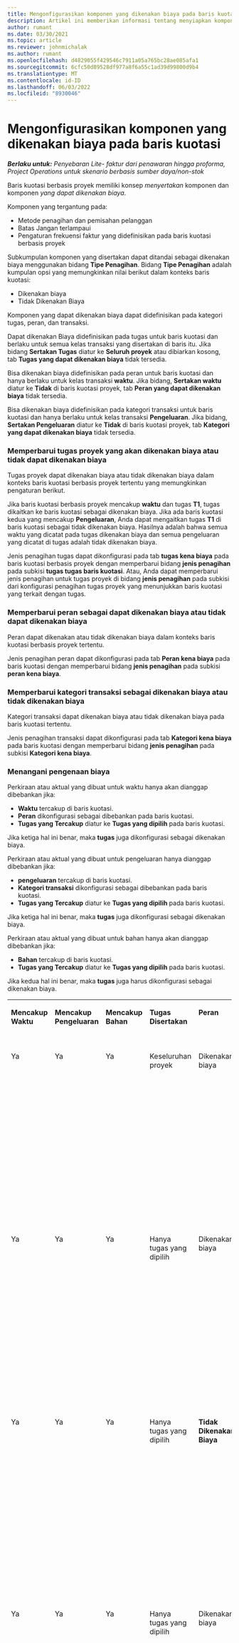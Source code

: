 ```yaml
---
title: Mengonfigurasikan komponen yang dikenakan biaya pada baris kuotasi
description: Artikel ini memberikan informasi tentang menyiapkan komponen yang dikenakan biaya dan tidak dikenakan biaya pada baris kutipan berbasis proyek.
author: rumant
ms.date: 03/30/2021
ms.topic: article
ms.reviewer: johnmichalak
ms.author: rumant
ms.openlocfilehash: d4829055f429546c7911a05a765bc28ae085afa1
ms.sourcegitcommit: 6cfc50d89528df977a8f6a55c1ad39d99800d9b4
ms.translationtype: MT
ms.contentlocale: id-ID
ms.lasthandoff: 06/03/2022
ms.locfileid: "8930046"
---
```

# <a name="configure-the-chargeable-components-of-a-quote-line"></a>Mengonfigurasikan komponen yang dikenakan biaya pada baris kuotasi 

_**Berlaku untuk:** Penyebaran Lite- faktur dari penawaran hingga proforma, Project Operations untuk skenario berbasis sumber daya/non-stok_

Baris kuotasi berbasis proyek memiliki konsep *menyertakan* komponen dan komponen *yang dapat dikenakan biaya*.

Komponen yang tergantung pada:

  - Metode penagihan dan pemisahan pelanggan
  - Batas Jangan terlampaui 
  - Pengaturan frekuensi faktur yang didefinisikan pada baris kuotasi berbasis proyek

Subkumpulan komponen yang disertakan dapat ditandai sebagai dikenakan biaya menggunakan bidang **Tipe Penagihan**. Bidang **Tipe Penagihan** adalah kumpulan opsi yang memungkinkan nilai berikut dalam konteks baris kuotasi:

  - Dikenakan biaya
  - Tidak Dikenakan Biaya

Komponen yang dapat dikenakan biaya dapat didefinisikan pada kategori tugas, peran, dan transaksi.

Dapat dikenakan Biaya didefinisikan pada tugas untuk baris kuotasi dan berlaku untuk semua kelas transaksi yang disertakan di baris itu. Jika bidang **Sertakan Tugas** diatur ke **Seluruh proyek** atau dibiarkan kosong, tab **Tugas yang dapat dikenakan biaya** tidak tersedia.

Bisa dikenakan biaya didefinisikan pada peran untuk baris kuotasi dan hanya berlaku untuk kelas transaksi **waktu**. Jika bidang, **Sertakan waktu** diatur ke **Tidak** di baris kuotasi proyek, tab **Peran yang dapat dikenakan biaya** tidak tersedia.

Bisa dikenakan biaya didefinisikan pada kategori transaksi untuk baris kuotasi dan hanya berlaku untuk kelas transaksi **Pengeluaran**. Jika bidang, **Sertakan Pengeluaran** diatur ke **Tidak** di baris kuotasi proyek, tab **Kategori yang dapat dikenakan biaya** tidak tersedia.

### <a name="update-a-project-task-to-be-chargeable-or-non-chargeable"></a>Memperbarui tugas proyek yang akan dikenakan biaya atau tidak dapat dikenakan biaya

Tugas proyek dapat dikenakan biaya atau tidak dikenakan biaya dalam konteks baris kuotasi berbasis proyek tertentu yang memungkinkan pengaturan berikut.

Jika baris kuotasi berbasis proyek mencakup **waktu** dan tugas **T1**, tugas dikaitkan ke baris kuotasi sebagai dikenakan biaya. Jika ada baris kuotasi kedua yang mencakup **Pengeluaran**, Anda dapat mengaitkan tugas **T1** di baris kuotasi sebagai tidak dikenakan biaya. Hasilnya adalah bahwa semua waktu yang dicatat pada tugas dikenakan biaya dan semua pengeluaran yang dicatat di tugas adalah tidak dikenakan biaya.

Jenis penagihan tugas dapat dikonfigurasi pada tab **tugas kena biaya** pada baris kuotasi berbasis proyek dengan memperbarui bidang **jenis penagihan** pada subkisi **tugas tugas baris kuotasi**. Atau, Anda dapat memperbarui jenis penagihan untuk tugas proyek di bidang **jenis penagihan** pada subkisi dari konfigurasi penagihan tugas proyek yang menunjukkan baris kuotasi yang terkait dengan tugas.

### <a name="update-a-role-to-be-chargeable-or-non-chargeable"></a>Memperbarui peran sebagai dapat dikenakan biaya atau tidak dapat dikenakan biaya

Peran dapat dikenakan atau tidak dikenakan biaya dalam konteks baris kuotasi berbasis proyek tertentu.

Jenis penagihan peran dapat dikonfigurasi pada tab **Peran kena biaya** pada baris kuotasi dengan memperbarui bidang **jenis penagihan** pada subkisi **peran kena biaya**.

### <a name="update-a-transaction-category-to-be-chargeable-or-non-chargeable"></a>Memperbarui kategori transaksi sebagai dikenakan biaya atau tidak dikenakan biaya

Kategori transaksi dapat dikenakan biaya atau tidak dikenakan biaya pada baris kuotasi tertentu.

Jenis penagihan transaksi dapat dikonfigurasi pada tab **Kategori kena biaya** pada baris kuotasi dengan memperbarui bidang **jenis penagihan** pada subkisi **Kategori kena biaya**.

### <a name="resolve-chargeability"></a>Menangani pengenaan biaya
Perkiraan atau aktual yang dibuat untuk waktu hanya akan dianggap dibebankan jika:

   - **Waktu** tercakup di baris kuotasi.
   - **Peran** dikonfigurasi sebagai dibebankan pada baris kuotasi.
   - **Tugas yang Tercakup** diatur ke **Tugas yang dipilih** pada baris kuotasi. 

Jika ketiga hal ini benar, maka **tugas** juga dikonfigurasi sebagai dikenakan biaya. 

Perkiraan atau aktual yang dibuat untuk pengeluaran hanya dianggap dibebankan jika: 

   - **pengeluaran** tercakup di baris kuotasi.
   - **Kategori transaksi** dikonfigurasi sebagai dibebankan pada baris kuotasi.
   - **Tugas yang Tercakup** diatur ke **Tugas yang dipilih** pada baris kuotasi.

Jika ketiga hal ini benar, maka **tugas** juga dikonfigurasi sebagai dikenakan biaya. 

Perkiraan atau aktual yang dibuat untuk bahan hanya akan dianggap dibebankan jika:

   - **Bahan** tercakup di baris kuotasi.
   - **Tugas yang Tercakup** diatur ke **Tugas yang dipilih** pada baris kuotasi.

Jika kedua hal ini benar, maka **tugas** juga harus dikonfigurasi sebagai dikenakan biaya. 


<table border="0" cellspacing="0" cellpadding="0">
    <tbody>
        <tr>
            <td width="70" valign="top">
                <p>
                    <strong>Mencakup Waktu</strong>
                </p>
            </td>
            <td width="78" valign="top">
                <p>
                    <strong>Mencakup Pengeluaran</strong>
                    <strong></strong>
                </p>
            </td>
            <td width="63" valign="top">
                <p>
                    <strong>Mencakup Bahan</strong>
                    <strong></strong>
                </p>
            </td>
            <td width="75" valign="top">
                <p>
                    <strong>Tugas Disertakan</strong>
                    <strong></strong>
                </p>
            </td>
            <td width="65" valign="top">
                <p>
                    <strong>Peran</strong>
                    <strong></strong>
                </p>
            </td>
            <td width="70" valign="top">
                <p>
                    <strong>Kategori</strong>
                    <strong></strong>
                </p>
            </td>
            <td width="65" valign="top">
                <p>
                    <strong>Tugas</strong>
                    <strong></strong>
                </p>
            </td>
            <td width="350" valign="top">
                <p>
                    <strong>Dampak pengenaan biaya</strong>
                </p>
            </td>
        </tr>
        <tr>
            <td width="70" valign="top">
                <p>
Ya </p>
            </td>
            <td width="78" valign="top">
                <p>
Ya </p>
            </td>
            <td width="63" valign="top">
                <p>
Ya </p>
            </td>
            <td width="75" valign="top">
                <p>
Keseluruhan proyek </p>
            </td>
            <td width="65" valign="top">
                <p>
Dikenakan biaya </p>
            </td>
            <td width="70" valign="top">
                <p>
Dikenakan biaya </p>
            </td>
            <td width="65" valign="top">
                <p>
Tidak dapat diatur </p>
            </td>
            <td width="350" valign="top">
                <p>
Penagihan pada aktual Waktu: Dikenakan Biaya </p>
                <p>
Jenis penagihan pada aktual Pengeluaran: Dikenakan biaya </p>
                <p>
Jenis penagihan pada aktual bahan: Dikenakan biaya </p>
            </td>
        </tr>
        <tr>
            <td width="70" valign="top">
                <p>
Ya </p>
            </td>
            <td width="78" valign="top">
                <p>
Ya </p>
            </td>
            <td width="63" valign="top">
                <p>
Ya </p>
            </td>
            <td width="75" valign="top">
                <p>
Hanya tugas yang dipilih </p>
            </td>
            <td width="65" valign="top">
                <p>
Dikenakan biaya </p>
            </td>
            <td width="70" valign="top">
                <p>
Dikenakan biaya </p>
            </td>
            <td width="65" valign="top">
                <p>
Dikenakan biaya </p>
            </td>
            <td width="350" valign="top">
                <p>
Penagihan pada aktual Waktu: Dikenakan Biaya </p>
                <p>
Jenis penagihan pada aktual Pengeluaran: Dikenakan biaya </p>
                <p>
Jenis penagihan pada aktual bahan: Dikenakan biaya </p>
            </td>
        </tr>
        <tr>
            <td width="70" valign="top">
                <p>
Ya </p>
            </td>
            <td width="78" valign="top">
                <p>
Ya </p>
            </td>
            <td width="63" valign="top">
                <p>
Ya </p>
            </td>
            <td width="75" valign="top">
                <p>
Hanya tugas yang dipilih </p>
            </td>
            <td width="65" valign="top">
                <p>
                    <strong>Tidak Dikenakan Biaya</strong>
                </p>
            </td>
            <td width="70" valign="top">
                <p>
Dikenakan biaya </p>
            </td>
            <td width="65" valign="top">
                <p>
Dikenakan biaya </p>
            </td>
            <td width="350" valign="top">
                <p>
Penagihan pada aktual Waktu: <strong>Tidak Dikenakan Biaya</strong>
                </p>
                <p>
Jenis penagihan pada aktual Pengeluaran: Dikenakan biaya </p>
                <p>
Jenis penagihan pada aktual bahan: Dikenakan biaya </p>
            </td>
        </tr>
        <tr>
            <td width="70" valign="top">
                <p>
Ya </p>
            </td>
            <td width="78" valign="top">
                <p>
Ya </p>
            </td>
            <td width="63" valign="top">
                <p>
Ya </p>
            </td>
            <td width="75" valign="top">
                <p>
Hanya tugas yang dipilih </p>
            </td>
            <td width="65" valign="top">
                <p>
Dikenakan biaya </p>
            </td>
            <td width="70" valign="top">
                <p>
Dikenakan biaya </p>
            </td>
            <td width="65" valign="top">
                <p>
                    <strong>Tidak Dikenakan Biaya</strong>
                </p>
            </td>
            <td width="350" valign="top">
                <p>
Penagihan pada aktual Waktu: <strong>Tidak Dikenakan Biaya</strong>
                </p>
                <p>
Jenis penagihan pada aktual Pengeluaran: <strong>Tidak Dikenakan biaya</strong>
                </p>
                <p>
Jenis penagihan pada aktual bahan: <strong>Tidak Dikenakan biaya</strong>
                </p>
            </td>
        </tr>
        <tr>
            <td width="70" valign="top">
                <p>
Ya </p>
            </td>
            <td width="78" valign="top">
                <p>
Ya </p>
            </td>
            <td width="63" valign="top">
                <p>
Ya </p>
            </td>
            <td width="75" valign="top">
                <p>
Hanya tugas yang dipilih </p>
            </td>
            <td width="65" valign="top">
                <p>
                    <strong>Tidak Dikenakan Biaya</strong>
                </p>
            </td>
            <td width="70" valign="top">
                <p>
Dikenakan biaya </p>
            </td>
            <td width="65" valign="top">
                <p>
                    <strong>Tidak Dikenakan Biaya</strong>
                </p>
            </td>
            <td width="350" valign="top">
                <p>
Penagihan pada aktual Waktu: <strong>Tidak Dikenakan Biaya</strong>
                </p>
                <p>
Jenis penagihan pada aktual Pengeluaran: <strong>Tidak Dikenakan biaya</strong>
                </p>
                <p>
Jenis penagihan pada aktual bahan: <strong>Tidak Dikenakan biaya</strong>
                </p>
            </td>
        </tr>
        <tr>
            <td width="70" valign="top">
                <p>
Ya </p>
            </td>
            <td width="78" valign="top">
                <p>
Ya </p>
            </td>
            <td width="63" valign="top">
                <p>
Ya </p>
            </td>
            <td width="75" valign="top">
                <p>
Hanya tugas yang dipilih </p>
            </td>
            <td width="65" valign="top">
                <p>
                    <strong>Tidak Dikenakan Biaya</strong>
                </p>
            </td>
            <td width="70" valign="top">
                <p>
                    <strong>Tidak Dikenakan Biaya</strong>
                </p>
            </td>
            <td width="65" valign="top">
                <p>
Dikenakan biaya </p>
            </td>
            <td width="350" valign="top">
                <p>
Penagihan pada aktual Waktu: <strong>Tidak Dikenakan Biaya</strong>
                </p>
                <p>
Jenis penagihan pada aktual Pengeluaran: <strong>Tidak Dikenakan biaya</strong>
                </p>
                <p>
Jenis penagihan pada aktual bahan: Dikenakan biaya </p>
            </td>
        </tr>
        <tr>
            <td width="70" valign="top">
                <p>
                    <strong>No</strong>
                </p>
            </td>
            <td width="78" valign="top">
                <p>
Ya </p>
            </td>
            <td width="63" valign="top">
                <p>
Ya </p>
            </td>
            <td width="75" valign="top">
                <p>
Keseluruhan proyek </p>
            </td>
            <td width="65" valign="top">
                <p>
Tidak dapat diatur </p>
            </td>
            <td width="70" valign="top">
                <p>
                    <strong>Dikenakan biaya</strong>
                </p>
            </td>
            <td width="65" valign="top">
                <p>
Tidak dapat diatur </p>
            </td>
            <td width="350" valign="top">
                <p>
Penagihan pada aktual Waktu: <strong>Tidak tersedia</strong>
                </p>
                <p>
Jenis penagihan pada aktual Pengeluaran: Dikenakan biaya </p>
                <p>
Jenis penagihan pada aktual bahan: Dikenakan biaya </p>
            </td>
        </tr>
        <tr>
            <td width="70" valign="top">
                <p>
                    <strong>No</strong>
                </p>
            </td>
            <td width="78" valign="top">
                <p>
Ya </p>
            </td>
            <td width="63" valign="top">
                <p>
Ya </p>
            </td>
            <td width="75" valign="top">
                <p>
Keseluruhan proyek </p>
            </td>
            <td width="65" valign="top">
                <p>
Tidak dapat diatur </p>
            </td>
            <td width="70" valign="top">
                <p>
                    <strong>Tidak Dikenakan Biaya</strong>
                </p>
            </td>
            <td width="65" valign="top">
                <p>
Tidak dapat diatur </p>
            </td>
            <td width="350" valign="top">
                <p>
Penagihan pada aktual Waktu: <strong>Tidak tersedia</strong>
                </p>
                <p>
Jenis penagihan pada aktual Pengeluaran: <strong> Tidak Dikenakan biaya</strong>
                </p>
                <p>
Jenis penagihan pada aktual bahan: Dikenakan biaya </p>
            </td>
        </tr>
        <tr>
            <td width="70" valign="top">
                <p>
Ya </p>
            </td>
            <td width="78" valign="top">
                <p>
                    <strong>No</strong>
                </p>
            </td>
            <td width="63" valign="top">
                <p>
Ya </p>
            </td>
            <td width="75" valign="top">
                <p>
Keseluruhan proyek </p>
            </td>
            <td width="65" valign="top">
                <p>
Dikenakan biaya </p>
            </td>
            <td width="70" valign="top">
                <p>
Tidak dapat diatur </p>
            </td>
            <td width="65" valign="top">
                <p>
Tidak dapat diatur </p>
            </td>
            <td width="350" valign="top">
                <p>
Penagihan pada aktual Waktu: Dikenakan Biaya </p>
                <p>
Jenis penagihan pada aktual Pengeluaran:<strong> Tidak tersedia</strong>
                </p>
                <p>
Jenis penagihan pada aktual bahan: Dikenakan biaya </p>
            </td>
        </tr>
        <tr>
            <td width="70" valign="top">
                <p>
Ya </p>
            </td>
            <td width="78" valign="top">
                <p>
                    <strong>No</strong>
                </p>
            </td>
            <td width="63" valign="top">
                <p>
Ya </p>
            </td>
            <td width="75" valign="top">
                <p>
Keseluruhan proyek </p>
            </td>
            <td width="65" valign="top">
                <p>
                    <strong>Tidak Dikenakan Biaya</strong>
                </p>
            </td>
            <td width="70" valign="top">
                <p>
Tidak dapat diatur </p>
            </td>
            <td width="65" valign="top">
                <p>
Tidak dapat diatur </p>
            </td>
            <td width="350" valign="top">
                <p>
Penagihan pada aktual Waktu: <strong>Tidak Dikenakan Biaya </strong>
                </p>
                <p>
Jenis penagihan pada aktual Pengeluaran:<strong> Tidak tersedia</strong>
                </p>
                <p>
Jenis penagihan pada aktual bahan: Dikenakan biaya </p>
            </td>
        </tr>
        <tr>
            <td width="70" valign="top">
                <p>
Ya </p>
            </td>
            <td width="78" valign="top">
                <p>
Ya </p>
            </td>
            <td width="63" valign="top">
                <p>
                    <strong>No</strong>
                </p>
            </td>
            <td width="75" valign="top">
                <p>
Keseluruhan proyek </p>
            </td>
            <td width="65" valign="top">
                <p>
Dikenakan biaya </p>
            </td>
            <td width="70" valign="top">
                <p>
Dikenakan biaya </p>
            </td>
            <td width="65" valign="top">
                <p>
Tidak dapat diatur </p>
            </td>
            <td width="350" valign="top">
                <p>
Penagihan pada aktual Waktu: Dikenakan Biaya </p>
                <p>
Jenis penagihan pada aktual Pengeluaran: Dikenakan biaya </p>
                <p>
Jenis penagihan pada aktual bahan: <strong> Tidak tersedia</strong>
                </p>
            </td>
        </tr>
        <tr>
            <td width="70" valign="top">
                <p>
Ya </p>
            </td>
            <td width="78" valign="top">
                <p>
Ya </p>
            </td>
            <td width="63" valign="top">
                <p>
                    <strong>No</strong>
                </p>
            </td>
            <td width="75" valign="top">
                <p>
Keseluruhan proyek </p>
            </td>
            <td width="65" valign="top">
                <p>
                    <strong>Tidak Dikenakan Biaya</strong>
                </p>
            </td>
            <td width="70" valign="top">
                <p>
                    <strong>Tidak Dikenakan Biaya</strong>
                </p>
            </td>
            <td width="65" valign="top">
                <p>
Tidak dapat diatur </p>
            </td>
            <td width="350" valign="top">
                <p>
Penagihan pada aktual Waktu: <strong>Tidak Dikenakan Biaya </strong>
                </p>
                <p>
Jenis penagihan pada aktual Pengeluaran:<strong> Tidak Dikenakan biaya </strong>
                </p>
                <p>
Jenis penagihan pada aktual bahan: <strong> Tidak tersedia</strong>
                </p>
            </td>
        </tr>
    </tbody>
</table>



[!INCLUDE[footer-include](../../includes/footer-banner.md)]
